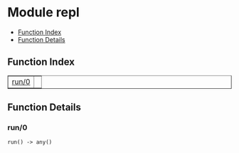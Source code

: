 

# Module repl #
* [Function Index](#index)
* [Function Details](#functions)

<a name="index"></a>

## Function Index ##


<table width="100%" border="1" cellspacing="0" cellpadding="2" summary="function index"><tr><td valign="top"><a href="#run-0">run/0</a></td><td></td></tr></table>


<a name="functions"></a>

## Function Details ##

<a name="run-0"></a>

### run/0 ###

`run() -> any()`

